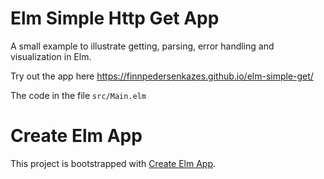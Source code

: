 # Elm Simple Http Get App

A small example to illustrate getting, parsing, error handling and visualization in Elm.

Try out the app here
https://finnpedersenkazes.github.io/elm-simple-get/

The code in the file `src/Main.elm`


# Create Elm App

This project is bootstrapped with [Create Elm App](https://github.com/halfzebra/create-elm-app).

